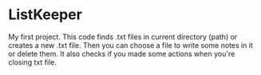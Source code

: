 # ListKeeper
My first project. 
This code finds .txt files in current directory (path) or creates a new .txt file. Then you can choose a file to write some notes in it or delete them. It also checks if you made some actions when you're closing txt file.
